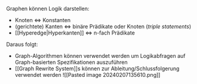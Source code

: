 Graphen können Logik darstellen:
- Knoten <=> Konstanten
- (gerichtete) Kanten <=> binäre Prädikate oder Knoten (<i>triple statements</i>)
- [[Hyperedge|Hyperkanten]] <=> n-fach Prädikate

Daraus folgt:
- Graph-Algorithmen können verwendet werden um Logikabfragen auf Graph-basierten Spezifikationen auszuführen
- [[Graph Rewrite System]]s können zur Ableitung/Schlussfolgerung verwendet werden
![[Pasted image 20240207135610.png]]

